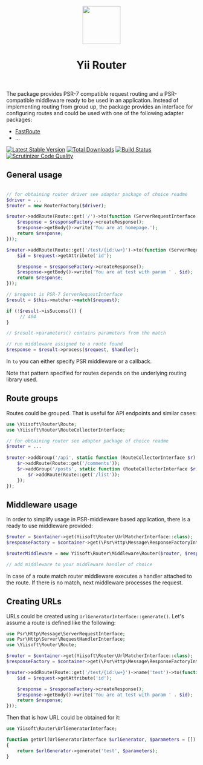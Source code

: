<p align="center">
    <a href="https://github.com/yiisoft" target="_blank">
        <img src="https://avatars0.githubusercontent.com/u/993323" height="100px">
    </a>
    <h1 align="center">Yii Router</h1>
    <br>
</p>

The package provides PSR-7 compatible request routing and a PSR-compatible middleware ready to be used in an application.
Instead of implementing routing from groud up, the package provides an interface for configuring routes and could be used
with one of the following adapter packages:

- [FastRoute](https://github.com/yiisoft/router-fastroute)
- ...

[![Latest Stable Version](https://poser.pugx.org/yiisoft/router/v/stable.png)](https://packagist.org/packages/yiisoft/router)
[![Total Downloads](https://poser.pugx.org/yiisoft/router/downloads.png)](https://packagist.org/packages/yiisoft/router)
[![Build Status](https://travis-ci.com/yiisoft/router.svg?branch=master)](https://travis-ci.com/yiisoft/router)
[![Scrutinizer Code Quality](https://scrutinizer-ci.com/g/yiisoft/router/badges/quality-score.png?b=master)](https://scrutinizer-ci.com/g/yiisoft/router/?branch=master)

## General usage

```php

// for obtaining router driver see adapter package of choice readme
$driver = ...
$router = new RouterFactory($driver);

$router->addRoute(Route::get('/')->to(function (ServerRequestInterface $request, RequestHandlerInterface $next) use ($responseFactory) {
    $response = $responseFactory->createResponse();
    $response->getBody()->write('You are at homepage.');
    return $response;
}));

$router->addRoute(Route::get('/test/{id:\w+}')->to(function (ServerRequestInterface $request, RequestHandlerInterface $next) use ($responseFactory) {
    $id = $request->getAttribute('id');

    $response = $responseFactory->createResponse();
    $response->getBody()->write('You are at test with param ' . $id);
    return $response;
}));

// $request is PSR-7 ServerRequestInterface
$result = $this->matcher->match($request);

if (!$result->isSuccess()) {
     // 404
}

// $result->parameters() contains parameters from the match

// run middleware assigned to a route found 
$response = $result->process($request, $handler);
```

In `to` you can either specify PSR middleware or a callback.

Note that pattern specified for routes depends on the underlying routing library used.

## Route groups

Routes could be grouped. That is useful for API endpoints and similar cases:

```php
use \Yiisoft\Router\Route;
use \Yiisoft\Router\RouteCollectorInterface;

// for obtaining router see adapter package of choice readme
$router = ... 
    
$router->addGroup('/api', static function (RouteCollectorInterface $r) {
    $r->addRoute(Route::get('/comments'));
    $r->addGroup('/posts', static function (RouteCollectorInterface $r) {
        $r->addRoute(Route::get('/list'));
    });
});
```

## Middleware usage

In order to simplify usage in PSR-middleware based application, there is a ready to use middleware provided:

```php
$router = $container->get(Yiisoft\Router\UrlMatcherInterface::class);
$responseFactory = $container->get(\Psr\Http\Message\ResponseFactoryInterface::class);

$routerMiddleware = new Yiisoft\Router\Middleware\Router($router, $responseFactory);

// add middleware to your middleware handler of choice 
```

In case of a route match router middleware executes a handler attached to the route. If there is no match, next
middleware processes the request.

## Creating URLs

URLs could be created using `UrlGeneratorInterface::generate()`. Let's assume a route is defined like the following:

```php
use Psr\Http\Message\ServerRequestInterface;
use Psr\Http\Server\RequestHandlerInterface;
use \Yiisoft\Router\Route;

$router = $container->get(Yiisoft\Router\UrlMatcherInterface::class);
$responseFactory = $container->get(\Psr\Http\Message\ResponseFactoryInterface::class);

$router->addRoute(Route::get('/test/{id:\w+}')->name('test')->to(function (ServerRequestInterface $request, RequestHandlerInterface $next) use ($responseFactory) {
    $id = $request->getAttribute('id');

    $response = $responseFactory->createResponse();
    $response->getBody()->write('You are at test with param ' . $id);
    return $response;
}));
```

Then that is how URL could be obtained for it:

```php
use Yiisoft\Router\UrlGeneratorInterface;

function getUrl(UrlGeneratorInterface $urlGenerator, $parameters = [])
{
    return $urlGenerator->generate('test', $parameters);
}
```

